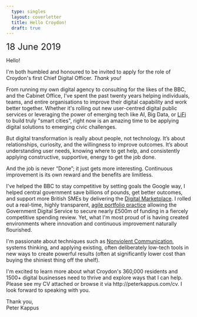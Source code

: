 ```yaml
---
  type: singles
  layout: coverletter
  title: Hello Croydon!
  draft: true
---
```


<small style="font-size: 1.5rem;">18 June 2019</small>

Hello!

I'm both humbled and honoured to be invited to apply for the role of Croydon's first Chief Digital Officer. _Thank you!_

<!--When my dad brought home our first home computer in the 80's (the original Apple Macintosh) I was transfixed. Days later, I'd started using it to make art, draw mazes, and build simple games. Thirty years on, whether coding to scratch my own itch, or helping individuals, teams, and organisations to improve their digital capability, I'm still hooked.--> <!--It can energise communities, proliferate knowledge, and exponentially increase opportunity.-->

From running my own digital agency to consulting for the likes of the BBC, and the Cabinet Office, I've spent the past twenty years helping individuals, teams, and entire organisations to improve their digital capability and work better together. <!--Digital technology is a vital tool for growing cities. The two go hand in hand. --> Whether it's rolling out new user-centred digital public services or leveraging the power of emerging tech like AI, Big Data, or [LiFi](https://www.lifi.eng.ed.ac.uk) to build truly "smart cities", right now is an amazing time to be applying digital solutions to emerging civic challenges.

But digital transformation is really about people, not technology. It’s about relationships, curiosity, and the willingness to improve outcomes. It’s about understanding user needs, knowing where to get help, and consistently applying constructive, supportive, energy to get the job done. 

And the job is never “Done”; it just gets more interesting. Continuous improvement is <!--just that: continuous. It is--> its own reward and the benefits are limitless.

<!--
I have a strong background in design, technology, and business. As much as I love building apps, opening up public data-sets, and deploying new services, I'm equally passionate about techniques such as [Nonviolent Communication](http://www.peterkappus.com/blog/introduction-to-nonviolent-communication-nvc/), digging deep into user needs, and applying existing, often deliberately low-tech tools in new ways to create powerful results. -->

I've helped the BBC to stay competitive by setting goals the Google way, I helped central government save billions of pounds, get better outcomes, and support more British SMEs by delivering the [Digital Marketplace](https://www.digitalmarketplace.service.gov.uk/). I rolled out a real-time, highly transparent, [agile portfolio practice](https://gds.blog.gov.uk/2016/07/11/delivery-operations-using-gds-data-to-make-better-decisions/) allowing the Government Digital Service to secure nearly £500m of funding in a fiercely competitive spending review. Yet, what I'm most proud of is having created environments where innovation and continuous improvement naturally flourished.

I'm passionate about techniques such as [Nonviolent Communication](http://www.peterkappus.com/blog/introduction-to-nonviolent-communication-nvc/), systems thinking, and applying existing, often deliberately low-tech tools in new ways to create powerful results (often at significantly lower cost than buying the shiniest thing off the shelf).

<!--In light of Theo Blackwell's compelling and ambitious "<a href="https://www.london.gov.uk/what-we-do/business-and-economy/supporting-londons-sectors/smart-london/smarter-london-together" target="_blank">Smarter London Together</a>" roadmap,--> I'm excited to learn more about what Croydon's 360,000 residents and 1500+ digital businesses need to thrive and explore ways that I can help. Please see my CV attached or browse it via http://peterkappus.com/cv. I look forward to speaking with you.

Thank you,
<br>Peter Kappus
<br>
<br>

<!--At the risk of solution-ising without much context, A few ideas come immediately to mind:
- Create an “innovation studio” within the council to act as a hub for exploring new ideas, prototyping solutions, spreading enthusiasm for a powerful digital future.
- Create an "academy" programme to promote basic digital literacy within the council
- Continue and expand the terrific work being done with Go On Croydon to ensure that we include everyone.
- Create an outstanding environment for digital businesses to thrive in Croydon by opening up civic data and nurturing strategic partnerships with local businesses, social enterprises, and other government bodies.-->
